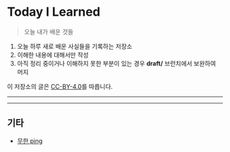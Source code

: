 # Today I Learned
> 오늘 내가 배운 것들
1. 오늘 하루 새로 배운 사실들을 기록하는 저장소
2. 이해한 내용에 대해서만 작성
3. 아직 정리 중이거나 이해하지 못한 부분이 있는 경우 **draft/** 브런치에서 보완하여 머지

이 저장소의 글은 [CC-BY-4.0](https://creativecommons.org/licenses/by/4.0/)를 따릅니다.

---

---

## 기타
 - [무한 ping](./etc/190415__무한_ping.md)
